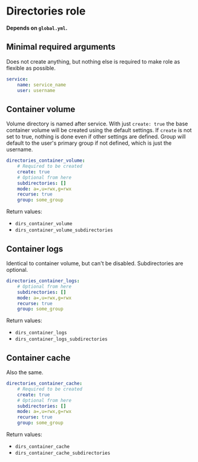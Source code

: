# Directories role

**Depends on `global.yml`.**

## Minimal required arguments

Does not create anything, but nothing else is required to make role as flexible as possible.

```yml
service:
    name: service_name
    user: username
```

## Container volume

Volume directory is named after service. With just `create: true` the base container volume will be created using the default settings. If `create` is not set to true, nothing is done even if other settings are defined. Group will default to the user's primary group if not defined, which is just the username.

```yml
directories_container_volume:
    # Required to be created
    create: true
    # Optional from here
    subdirectories: []
    mode: a=,u=rwx,g=rwx
    recurse: true
    group: some_group
```

Return values:

-   `dirs_container_volume`
-   `dirs_container_volume_subdirectories`

## Container logs

Identical to container volume, but can't be disabled. Subdirectories are optional.

```yml
directories_container_logs:
    # Optional from here
    subdirectories: []
    mode: a=,u=rwx,g=rwx
    recurse: true
    group: some_group
```

Return values:

-   `dirs_container_logs`
-   `dirs_container_logs_subdirectories`

## Container cache

Also the same.

```yml
directories_container_cache:
    # Required to be created
    create: true
    # Optional from here
    subdirectories: []
    mode: a=,u=rwx,g=rwx
    recurse: true
    group: some_group
```

Return values:

-   `dirs_container_cache`
-   `dirs_container_cache_subdirectories`

